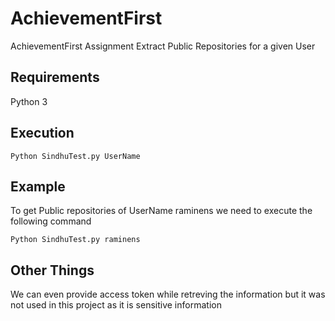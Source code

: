 # AchievementFirst

AchievementFirst Assignment Extract Public Repositories for a given User

## Requirements

Python 3

## Execution

`Python SindhuTest.py UserName`

## Example

To get Public repositories of UserName raminens we need to execute the following command

`Python SindhuTest.py raminens`

## Other Things

We can even provide access token while retreving the information but it was not used in this project as it is sensitive information
